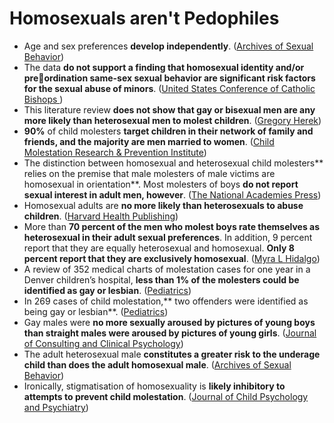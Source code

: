 # Homosexuals aren't Pedophiles

* Age and sex preferences **develop independently**. ([Archives of Sexual Behavior](https://www.queensu.ca/psychology/sites/webpublish.queensu.ca.psycwww/files/files/Faculty/Vern%20Qunisey/Silverthorne_Quinsey-2000.pdf))
* The data **do not support a finding that homosexual identity and/or preordination same-sex sexual behavior are significant risk factors for the sexual abuse of minors**. ([United States Conference of Catholic Bishops  ](https://www.bishop-accountability.org/reports/2011\_05\_18\_John_Jay_Causes_and_Context_Report.pdf))
* This literature review **does not show that gay or bisexual men are any more likely than heterosexual men to molest children**. ([Gregory Herek](https://0x0.la/u/yFDsbPe.html))
* **90%** of child molesters **target children in their network of family and friends, and the majority are men married to women**. ([Child Molestation Research & Prevention Institute](https://www.cmrpi.org/pages/tell_others_the_facts.html))
* The distinction between homosexual and heterosexual child molesters** relies on the premise that male molesters of male victims are homosexual in orientation**. Most molesters of boys **do not report sexual interest in adult men, however**. ([The National Academies Press](https://0x0.la/u/VYUOLUV.pdf#page=158))
* Homosexual adults are **no more likely than heterosexuals to abuse children**. ([Harvard Health Publishing](https://web.archive.org/web/20210429130147/https://www.health.harvard.edu/newsletter_article/pessimism-about-pedophilia))
* More than **70 percent of the men who molest boys rate themselves as heterosexual in their adult sexual preferences**. In addition, 9 percent report that they are equally heterosexual and homosexual. **Only 8 percent report that they are exclusively homosexual**. ([Myra L Hidalgo](https://rb.gy/emzzid))
* A review of 352 medical charts of molestation cases for one year in a Denver children’s hospital, **less than 1% of the molesters could be identified as gay or lesbian**. ([Pediatrics](https://pubmed.ncbi.nlm.nih.gov/8008535/))
* In 269 cases of child molestation,** two offenders were identified as being gay or lesbian**. ([Pediatrics](https://pediatrics.aappublications.org/content/94/1/41))
* Gay males were **no more sexually aroused by pictures of young boys than straight males were aroused by pictures of young girls**. ([Journal of Consulting and Clinical Psychology](https://dacemirror.sci-hub.st/journal-article/818283806aa95fb243b9a1badbbaebc0/freund1989.pdf))
*  The adult heterosexual male **constitutes a greater risk to the underage child than does the adult homosexual male**. ([Archives of Sexual Behavior](https://zero.sci-hub.se/650/86b797f086fe846a581e52716b2cda0c/groth1978.pdf))
* Ironically, stigmatisation of homosexuality is **likely inhibitory to attempts to prevent child molestation**. ([Journal of Child Psychology and Psychiatry](https://sci-hub.st/10.1111/j.1469-7610.1992.tb00862.x))
